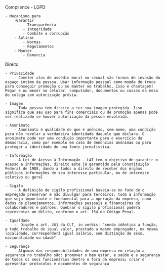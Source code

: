 Complience - LGPD

    - Mecanismo para  
        -Garantir
            - Transparência
            - Integridade
            - Combate a corrupção     
        - Aplicar
            - Normas 
            - Regulamentos            
        - Manter
            - Denuncia



Direito

    - Privacidade
        - Cometer atos de assédio moral ou sexual são formas de invasão do espaço íntimo da pessoa. Usar informação pessoal como moeda de troca para conseguir promoção ou se manter no trabalho. Isso é chantagem! Pegar e ou mexer no celular, computador, documentos ou coisas da mesa do colega sem autorização prévia.
    
    - Imagem 
        - Toda pessoa tem direito a ter sua imagem protegida. Isso significa que seu uso para fins comerciais ou de promoção apenas pode ser realizado se houver autorização da pessoa envolvida.
    
    - Anonimato
        - Anonimato é qualidade do que é anônimo, sem nome, uma condição para não revelar a verdadeira identidade daquele que declara. O anonimato pode ser uma condição importante para o exercício da democracia, como por exemplo em caso de denúncias anônimas ou para proteger a identidade de uma fonte jornalística.
    
    - Informação 
        - A Lei de Acesso à Informação - LAI tem o objetivo de garantir o acesso a informações, direito este já garantido pela Constituição Federal de 1988, dando a todos o direito de receber dos órgãos públicos informações de seu interesse particular, ou de interesse coletivo ou geral
    
    - Sigilo
        - A definição de sigilo profissional baseia-se no fato de o empregado preservar e não divulgar para terceiros, toda a informação que seja importante e fundamental para a operação da empresa, como dados de planejamentos, informações pessoais e financeiras de colaboradores e patrões. Quebrar o sigilo profissional poderá representar um delito, conforme o art. 154 do Código Penal.
    
    - Igualdade
        -  Dispõe o art. 461 da CLT, in verbis: “sendo idêntica a função, a todo trabalho de igual valor, prestado a mesmo empregador, na mesma localidade, corresponderá igual salário, sem distinção de sexo, nacionalidade ou idade"
    
    - Segurança
        - Algumas das responsabilidades de uma empresa em relação a segurança no trabalho são: promover o bem estar, a saúde e a segurança de todos os seus funcionários dentro e fora da empresa; criar e apresentar protocolos e documentos de segurança
